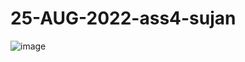# 25-AUG-2022-ass4-sujan

![image](https://user-images.githubusercontent.com/57624991/187139711-c67f2bb6-286b-4b67-ba1d-c6a9e005366b.png)
